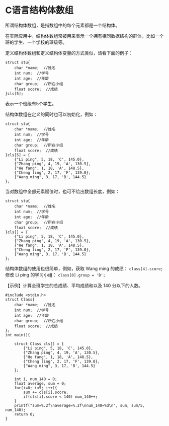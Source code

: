 # C语言结构体数组

所谓结构体数组，是指数组中的每个元素都是一个结构体。

在实际应用中，结构体数组常被用来表示一个拥有相同数据结构的群体，比如一个班的学生、一个学校的班级等。

定义结构体数组和定义结构体变量的方式类似，请看下面的例子：
```
struct stu{
    char *name;  //姓名
    int num;  //学号
    int age;  //年龄
    char group;  //所在小组 
    float score;  //成绩
}cls[5];
```
表示一个班级有5个学生。

结构体数组在定义的同时也可以初始化，例如：
```
struct stu{
    char *name;  //姓名
    int num;  //学号
    int age;  //年龄
    char group;  //所在小组 
    float score;  //成绩
}cls[5] = {
    {"Li ping", 5, 18, 'C', 145.0},
    {"Zhang ping", 4, 19, 'A', 130.5},
    {"He fang", 1, 18, 'A', 148.5},
    {"Cheng ling", 2, 17, 'F', 139.0},
    {"Wang ming", 3, 17, 'B', 144.5}
};
```
当对数组中全部元素赋值时，也可不给出数组长度，例如：
```
struct stu{
    char *name;  //姓名
    int num;  //学号
    int age;  //年龄
    char group;  //所在小组 
    float score;  //成绩
}cls[] = {
    {"Li ping", 5, 18, 'C', 145.0},
    {"Zhang ping", 4, 19, 'A', 130.5},
    {"He fang", 1, 18, 'A', 148.5},
    {"Cheng ling", 2, 17, 'F', 139.0},
    {"Wang ming", 3, 17, 'B', 144.5}
};
```
结构体数组的使用也很简单，例如，获取 Wang ming 的成绩：
`class[4].score;`
修改 Li ping 的学习小组：
`class[0].group = 'B';`

【示例】计算全班学生的总成绩、平均成绩和以及 140 分以下的人数。

```
#include <stdio.h>
struct Class{
    char *name;  //姓名
    int num;  //学号
    int age;  //年龄
    char group;  //所在小组
    float score;  //成绩
};
int main(){
    
    struct Class cls[] = {
        {"Li ping", 5, 18, 'C', 145.0},
        {"Zhang ping", 4, 19, 'A', 130.5},
        {"He fang", 1, 18, 'A', 148.5},
        {"Cheng ling", 2, 17, 'F', 139.0},
        {"Wang ming", 3, 17, 'B', 144.5}
    };
    
    int i, num_140 = 0;
    float average, sum = 0;
    for(i=0; i<5; i++){
        sum += cls[i].score;
        if(cls[i].score < 140) num_140++;
    }
    printf("sum=%.2f\naverage=%.2f\nnum_140=%d\n", sum, sum/5, num_140);
    return 0;
}
```
